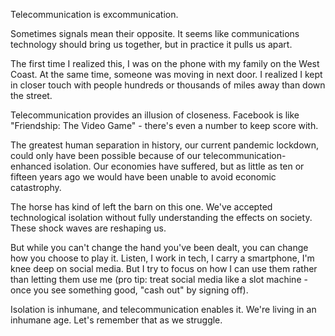 Telecommunication is excommunication.

Sometimes signals mean their opposite. It seems like communications technology should bring us together, but in practice it pulls us apart.

The first time I realized this, I was on the phone with my family on the West Coast. At the same time, someone was moving in next door. I realized I kept in closer touch with people hundreds or thousands of miles away than down the street.

Telecommunication provides an illusion of closeness. Facebook is like "Friendship: The Video Game" - there's even a number to keep score with.

The greatest human separation in history, our current pandemic lockdown, could only have been possible because of our telecommunication-enhanced isolation. Our economies have suffered, but as little as ten or fifteen years ago we would have been unable to avoid economic catastrophy.

The horse has kind of left the barn on this one. We've accepted technological isolation without fully understanding the effects on society. These shock waves are reshaping us.

But while you can't change the hand you've been dealt, you can change how you choose to play it. Listen, I work in tech, I carry a smartphone, I'm knee deep on social media. But I try to focus on how I can use them rather than letting them use me (pro tip: treat social media like a slot machine - once you see something good, "cash out" by signing off).

Isolation is inhumane, and telecommunication enables it. We're living in an inhumane age. Let's remember that as we struggle.
